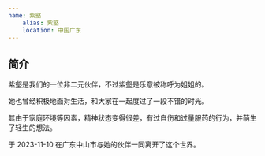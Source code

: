 ```yaml
---
name: 紫壑
    alias: 紫壑
    location: 中国广东
---
```


## 简介

紫壑是我们的一位非二元伙伴，不过紫壑是乐意被称呼为姐姐的。

她也曾经积极地面对生活，和大家在一起度过了一段不错的时光。

其由于家庭环境等因素，精神状态变得很差，有过自伤和过量服药的行为，并萌生了轻生的想法。

于 2023-11-10 在广东中山市与她的伙伴一同离开了这个世界。
